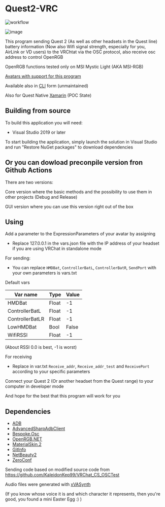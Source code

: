 # Quest2-VRC
![workflow](https://github.com/Sergey004/Quest2-VRC/actions/workflows/main.yml/badge.svg)

![image](https://user-images.githubusercontent.com/11889498/230911077-48b58669-f37f-433d-b6ae-17bf2af58db9.png)

This program sending Quest 2 (As well as other headsets in the Quest line) battery information (Now also Wifi signal strength, especially for you, AirLink or VD users) to the VRChtat via the OSC protocol, also receive osc address to control OpenRGB


OpenRGB functions tested only on MSI Mystic Light (AKA MSI-RGB)

[Avatars with support for this program](Avatars%20with%20Quest2-VRC%20support.md)

Available also in [CLI](https://github.com/Sergey004/Quest2-VRC/tree/cli_ver) form (unmaintained)

Also for Quest Native [Xamarin](https://github.com/Sergey004/Quest2-VRC/tree/xamarin) (POC State)

## Building from source
To build this application you will need:
- Visual Studio 2019 or later

To start building the application, simply launch the solution in Visual Studio and run "Restore NuGet packages" to download dependencies

## Or you can dowload preconpile version fron Github Actions

There are two versions:

Core version where the basic methods and the possibility to use them in other projects (Debug and Release)

GUI version where you can use this version right out of the box

## Using
Add a parameter to the ExpressionParameters of your avatar by assigning

- Replace 127.0.0.1 in the vars.json file with the IP address of your headset if you are using VRChat in standalone mode

For sending:
- You can replace ```HMDBat```, ```ControllerBatL```, ```ControllerBatR```, ```SendPort``` with your own parameters is vars.txt

Default vars

|Var name|Type|Value|
|---|---|---|
|HMDBat|Float|-1|
|ControllerBatL|Float|-1|
|ControllerBatLR|Float|-1|
|LowHMDBat|Bool|False|
|WifiRSSI|Float|-1|
 

(About RSSI 0.0 is best, -1 is worst)

For receiving
- Replace in var.txt ```Receive_addr```, ```Receive_addr_test``` and ```ReceivePort``` according to your specific parameters

Connect your Quest 2 (Or another headset from the Quest range) to your computer in developer mode

And hope for the best that this program will work for you



## Dependencies

- [ADB](https://developer.android.com/studio/releases/platform-tools)
- [AdvancedSharpAdbClient](https://github.com/yungd1plomat/AdvancedSharpAdbClient)
- [Bespoke.Osc](https://bitbucket.org/pvarcholik/bespoke.osc)
- [OpenRGB.NET](https://github.com/diogotr7/OpenRGB.NET)
- [MaterialSkin.2](https://github.com/leocb/MaterialSkin)
- [GitInfo](https://github.com/devlooped/GitInfo)
- [NetBeauty2](https://github.com/nulastudio/NetBeauty2)
- [ZeroConf](https://github.com/novotnyllc/Zeroconf)

Sending code based on modified source code from https://github.com/KaleidonKep99/VRChat_CS_OSCTest

Audio files were generated with [xVASynth](https://github.com/DanRuta/xVA-Synth) 

(If you know whose voice it is and which character it represents, then you're good, you found a mini Easter Egg :) )
